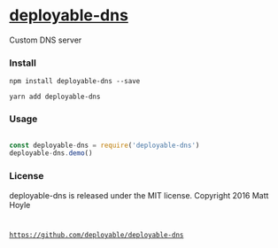 # [deployable-dns](https://github.com/deployable/deployable-dns)

Custom DNS server

### Install
 
    npm install deployable-dns --save

    yarn add deployable-dns

### Usage

```javascript

const deployable-dns = require('deployable-dns')
deployable-dns.demo()

```

### License

deployable-dns is released under the MIT license.
Copyright 2016 Matt Hoyle <code at deployable.co>

https://github.com/deployable/deployable-dns

